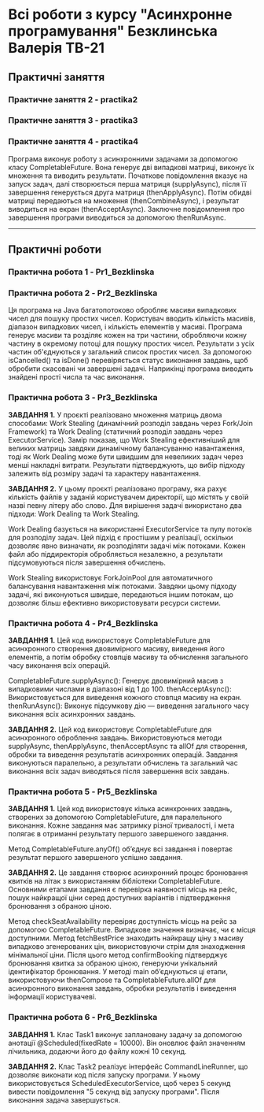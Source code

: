 # **Всі роботи з курсу "Асинхронне програмування" Безклинська Валерія ТВ-21**

## Практичні заняття

### Практичне заняття 2 - practika2 
### Практичне заняття 3 - practika3
### Практичне заняття 4 - practika4 

Програма виконує роботу з асинхронними задачами за допомогою класу CompletableFuture. Вона генерує дві випадкові матриці, виконує їх множення та виводить результати. Початкове повідомлення вказує на запуск задач, далі створюється перша матриця (supplyAsync), після її завершення генерується друга матриця (thenApplyAsync). Потім обидві матриці передаються на множення (thenCombineAsync), і результат виводиться на екран (thenAcceptAsync). Заключне повідомлення про завершення програми виводиться за допомогою thenRunAsync.

___

## Практичні роботи

### Практична робота 1 - Pr1_Bezklinska
### Практична робота 2 - Pr2_Bezklinska
Ця програма на Java багатопотоково обробляє масиви випадкових чисел для пошуку простих чисел. Користувач вводить кількість масивів, діапазон випадкових чисел, і кількість елементів у масиві. Програма генерує масиви та розділяє кожен на три частини, обробляючи кожну частину в окремому потоці для пошуку простих чисел. Результати з усіх частин об'єднуються у загальний список простих чисел. За допомогою isCancelled() та isDone() перевіряється статус виконання завдань, щоб обробити скасовані чи завершені задачі. Наприкінці програма виводить знайдені прості числа та час виконання.

### Практична робота 3 - Pr3_Bezklinska
**ЗАВДАННЯ 1.** У проєкті реалізовано множення матриць двома способами: Work Stealing (динамічний розподіл завдань через Fork/Join Framework) та Work Dealing (статичний розподіл завдань через ExecutorService). Замір показав, що Work Stealing ефективніший для великих матриць завдяки динамічному балансуванню навантаження, тоді як Work Dealing може бути швидшим для невеликих задач через менші накладні витрати. Результати підтверджують, що вибір підходу залежить від розміру задачі та характеру навантаження.

**ЗАВДАННЯ 2.**
У цьому проєкті реалізовано програму, яка рахує кількість файлів у заданій користувачем директорії, що містять у своїй назві певну літеру або слово. Для вирішення задачі використано два підходи: Work Dealing та Work Stealing.

Work Dealing базується на використанні ExecutorService та пулу потоків для розподілу задач. Цей підхід є простішим у реалізації, оскільки дозволяє явно визначати, як розподіляти задачі між потоками. Кожен файл або піддиректорія обробляється незалежно, а результати підсумовуються після завершення обчислень.

Work Stealing використовує ForkJoinPool для автоматичного балансування навантаження між потоками. Завдяки цьому підходу задачі, які виконуються швидше, передаються іншим потокам, що дозволяє більш ефективно використовувати ресурси системи.

### Практична робота 4 - Pr4_Bezklinska
**ЗАВДАННЯ 1.** Цей код використовує CompletableFuture для асинхронного створення двовимірного масиву, виведення його елементів, а потім обробку стовпців масиву та обчислення загального часу виконання всіх операцій.

CompletableFuture.supplyAsync(): Генерує двовимірний масив з випадковими числами в діапазоні від 1 до 100.
thenAcceptAsync(): Використовується для виведення кожного стовпця масиву на екран.
thenRunAsync(): Виконує підсумкову дію — виведення загального часу виконання всіх асинхронних завдань.

**ЗАВДАННЯ 2.**
Цей код використовує CompletableFuture для асинхронного оброблення завдань. Використовуються методи supplyAsync, thenApplyAsync, thenAcceptAsync та allOf для створення, обробки та виведення результатів асинхронних операцій. Завдання виконуються паралельно, а результати обчислень та загальний час виконання всіх задач виводяться після завершення всіх завдань.

### Практична робота 5 - Pr5_Bezklinska
**ЗАВДАННЯ 1.** Цей код використовує кілька асинхронних завдань, створених за допомогою CompletableFuture, для паралельного виконання. Кожне завдання має затримку різної тривалості, і мета полягає в отриманні результату першого завершеного завдання.

Метод CompletableFuture.anyOf() об’єднує всі завдання і повертає результат першого завершеного успішно завдання. 

**ЗАВДАННЯ 2.**
Це завдання створює асинхронний процес бронювання квитків на літак з використанням бібліотеки CompletableFuture. Основними етапами завдання є перевірка наявності місць на рейс, пошук найкращої ціни серед доступних варіантів і підтвердження бронювання з обраною ціною.

Метод checkSeatAvailability перевіряє доступність місць на рейс за допомогою CompletableFuture. Випадкове значення визначає, чи є місця доступними. Метод fetchBestPrice знаходить найкращу ціну з масиву випадково згенерованих цін, використовуючи стрім для знаходження мінімальної ціни. Після цього метод confirmBooking підтверджує бронювання квитка за обраною ціною, генеруючи унікальний ідентифікатор бронювання.
 У методі main об’єднуються ці етапи, використовуючи thenCompose та CompletableFuture.allOf для асинхронного виконання завдань, обробки результатів і виведення інформації користувачеві.

 ### Практична робота 6 - Pr6_Bezklinska
**ЗАВДАННЯ 1.** Клас Task1 виконує заплановану задачу за допомогою анотації @Scheduled(fixedRate = 10000). Він оновлює файл значенням лічильника, додаючи його до файлу кожні 10 секунд.

**ЗАВДАННЯ 2.**
Клас Task2 реалізує інтерфейс CommandLineRunner, що дозволяє виконати код після запуску програми.
У ньому використовується ScheduledExecutorService, щоб через 5 секунд вивести повідомлення "5 секунд від запуску програми". Після виконання задача завершується.

